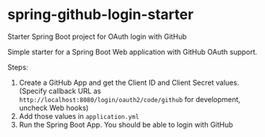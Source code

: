 # spring-github-login-starter

Starter Spring Boot project for OAuth login with GitHub

Simple starter for a Spring Boot Web application with GitHub OAuth support.

Steps:

1. Create a GitHub App and get the Client ID and Client Secret values. (Specify callback URL as `http://localhost:8080/login/oauth2/code/github` for development, uncheck Web hooks)
2. Add those values in `application.yml`
3. Run the Spring Boot App. You should be able to login with GitHub
